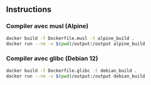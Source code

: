 ## Instructions

### Compiler avec musl (Alpine)

```bash
docker build -f Dockerfile.musl -t alpine_build .
docker run --rm -v $(pwd)/output:/output alpine_build
```

### Compiler avec glibc (Debian 12)

```bash
docker build -f Dockerfile.glibc -t debian_build .
docker run --rm -v $(pwd)/output:/output debian_build
```
